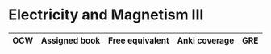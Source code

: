 

# Electricity and Magnetism III

| OCW    | Assigned book       | Free equivalent | Anki coverage | GRE   |
| ------- | ------------- | ------------------- | --------------- | ------------- |
